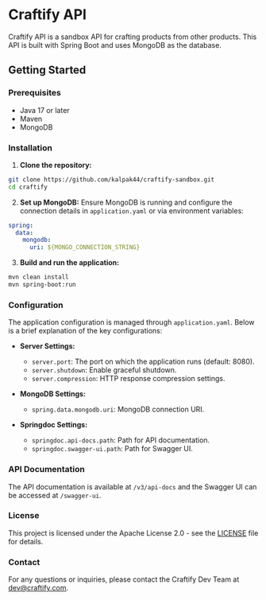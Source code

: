 # Craftify API

Craftify API is a sandbox API for crafting products from other products. This API is built with Spring Boot and uses
MongoDB as the database.

## Getting Started

### Prerequisites

- Java 17 or later
- Maven
- MongoDB

### Installation

1. **Clone the repository:**

```bash
git clone https://github.com/kalpak44/craftify-sandbox.git
cd craftify
```

2. **Set up MongoDB:**
   Ensure MongoDB is running and configure the connection details in `application.yaml` or via environment variables:

```yaml
spring:
  data:
    mongodb:
      uri: ${MONGO_CONNECTION_STRING}
```

3. **Build and run the application:**

```bash
mvn clean install
mvn spring-boot:run
```

### Configuration

The application configuration is managed through `application.yaml`. Below is a brief explanation of the key
configurations:

- **Server Settings:**
    - `server.port`: The port on which the application runs (default: 8080).
    - `server.shutdown`: Enable graceful shutdown.
    - `server.compression`: HTTP response compression settings.

- **MongoDB Settings:**
    - `spring.data.mongodb.uri`: MongoDB connection URI.

- **Springdoc Settings:**
    - `springdoc.api-docs.path`: Path for API documentation.
    - `springdoc.swagger-ui.path`: Path for Swagger UI.

### API Documentation

The API documentation is available at `/v3/api-docs` and the Swagger UI can be accessed at `/swagger-ui`.

### License

This project is licensed under the Apache License 2.0 - see the [LICENSE](LICENSE) file for details.

### Contact

For any questions or inquiries, please contact the Craftify Dev Team at [dev@craftify.com](mailto:dev@craftify.com).